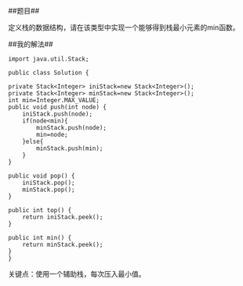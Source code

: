 ##题目##

定义栈的数据结构，请在该类型中实现一个能够得到栈最小元素的min函数。

##我的解法##

    import java.util.Stack;

    public class Solution {

    private Stack<Integer> iniStack=new Stack<Integer>();
    private Stack<Integer> minStack=new Stack<Integer>();
    int min=Integer.MAX_VALUE;
    public void push(int node) {
        iniStack.push(node);
        if(node<min){
            minStack.push(node);
            min=node;
        }else{
            minStack.push(min);
        }
    }
    
    public void pop() {
        iniStack.pop();
        minStack.pop();
    }
    
    public int top() {
        return iniStack.peek();
    }
    
    public int min() {
        return minStack.peek();
    }
    }

关键点：使用一个辅助栈，每次压入最小值。